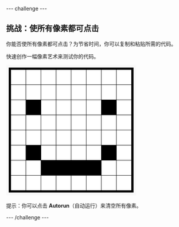 --- challenge ---
## 挑战：使所有像素都可点击

你能否使所有像素都可点击？为节省时间，你可以复制和粘贴所需的代码。

快速创作一幅像素艺术来测试你的代码。

![screenshot](images/pixel-art-black-example.png)

提示：你可以点击 **Autorun**（自动运行）来清空所有像素。

--- /challenge ---
